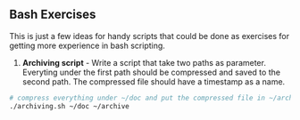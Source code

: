 ## Bash Exercises

This is just a few ideas for handy scripts that could be done as exercises for getting more experience in bash scripting.

1. **Archiving script** - Write a script that take two paths as parameter. Everyting under the first path should be compressed and saved to the second path. The compressed file should have a timestamp as a name.


```bash
# compress everything under ~/doc and put the compressed file in ~/archive
./archiving.sh ~/doc ~/archive
```
